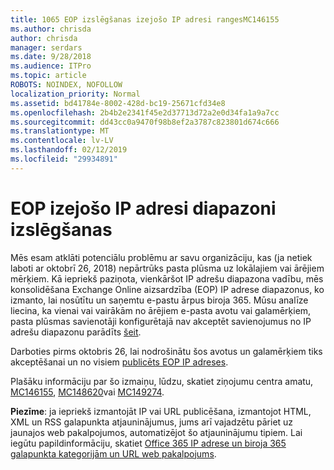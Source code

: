 ```yaml
---
title: 1065 EOP izslēgšanas izejošo IP adresi rangesMC146155
ms.author: chrisda
author: chrisda
manager: serdars
ms.date: 9/28/2018
ms.audience: ITPro
ms.topic: article
ROBOTS: NOINDEX, NOFOLLOW
localization_priority: Normal
ms.assetid: bd41784e-8002-428d-bc19-25671cfd34e8
ms.openlocfilehash: 2b4b2e2341f45e2d37713d72a2e0d34fa1a9a7cc
ms.sourcegitcommit: dd43cc0a9470f98b8ef2a3787c823801d674c666
ms.translationtype: MT
ms.contentlocale: lv-LV
ms.lasthandoff: 02/12/2019
ms.locfileid: "29934891"
---
```

# <a name="deprecation-of-eop-outbound-ip-address-ranges"></a>EOP izejošo IP adresi diapazoni izslēgšanas

Mēs esam atklāti potenciālu problēmu ar savu organizāciju, kas (ja netiek laboti ar oktobrī 26, 2018) nepārtrūks pasta plūsma uz lokālajiem vai ārējiem mērķiem. Kā iepriekš paziņota, vienkāršot IP adrešu diapazona vadību, mēs konsolidēšana Exchange Online aizsardzība (EOP) IP adrese diapazonus, ko izmanto, lai nosūtītu un saņemtu e-pastu ārpus biroja 365. Mūsu analīze liecina, ka vienai vai vairākām no ārējiem e-pasta avotu vai galamērķiem, pasta plūsmas savienotāji konfigurētajā nav akceptēt savienojumus no IP adrešu diapazonu parādīts [šeit](https://docs.microsoft.com/office365/SecurityCompliance/eop/exchange-online-protection-ip-addresses).
  
Darboties pirms oktobris 26, lai nodrošinātu šos avotus un galamērķiem tiks akceptēšanai un no visiem [publicēts EOP IP adreses](https://docs.microsoft.com/office365/SecurityCompliance/eop/exchange-online-protection-ip-addresses).
  
Plašāku informāciju par šo izmaiņu, lūdzu, skatiet ziņojumu centra amatu, [MC146155](https://portal.office.com/AdminPortal/home?switchtomodern=true#/MessageCenter?id=MC146155), [MC148620](https://portal.office.com/AdminPortal/home?switchtomodern=true#/MessageCenter?id=MC148620)vai [MC149274](https://portal.office.com/AdminPortal/home?switchtomodern=true#/MessageCenter?id=MC149274).
  
 **Piezīme**: ja iepriekš izmantojāt IP vai URL publicēšana, izmantojot HTML, XML un RSS galapunkta atjauninājumus, jums arī vajadzētu pāriet uz jaunajos web pakalpojumos, automatizējot šo atjauninājumu tipiem. Lai iegūtu papildinformāciju, skatiet [Office 365 IP adrese un biroja 365 galapunkta kategorijām un URL web pakalpojums](https://techcommunity.microsoft.com/t5/Office-365-Blog/Announcing-Office-365-endpoint-categories-and-Office-365-IP/ba-p/177638).
  

